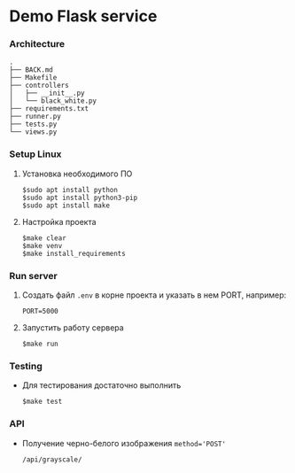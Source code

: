 # Demo Flask service

### Architecture

```
.
├── BACK.md
├── Makefile
├── controllers
│   ├── __init__.py
│   └── black_white.py
├── requirements.txt
├── runner.py
├── tests.py
└── views.py
```

### Setup Linux
1. Установка необходимого ПО
    ```
    $sudo apt install python
    $sudo apt install python3-pip
    $sudo apt install make
    ```

2. Настройка проекта
    ```
    $make clear
    $make venv
    $make install_requirements
    ```
   
### Run server

1. Создать файл `.env` в корне проекта и указать в нем PORT, например:
    ```
    PORT=5000
    ```
   
2. Запустить работу сервера
    ```
    $make run
    ```
   
### Testing

- Для тестирования достаточно выполнить 
    ```
    $make test
    ```

### API

- Получение черно-белого изображения `method='POST'`
    ```
    /api/grayscale/
    ```